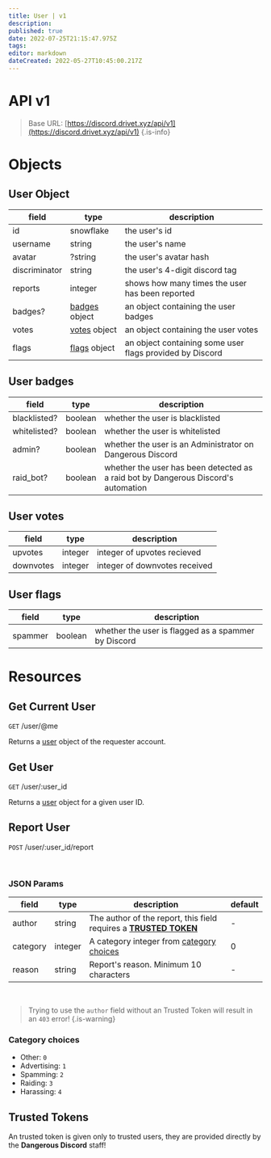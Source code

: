 ```yaml
---
title: User | v1
description: 
published: true
date: 2022-07-25T21:15:47.975Z
tags: 
editor: markdown
dateCreated: 2022-05-27T10:45:00.217Z
---
```


# API v1

> Base URL:
[https://discord.drivet.xyz/api/v1](https://discord.drivet.xyz/api/v1)
{.is-info}

# Objects

## User Object
| field         | type                          | description                                                     |
|---------------|-------------------------------|-----------------------------------------------------------------|
| id            | snowflake                     | the user's id                                                   |
| username      | string                        | the user's name                                                 |
| avatar        | ?string                       | the user's avatar hash                                          |
| discriminator | string                        | the user's 4-digit discord tag                                  |
| reports       | integer                       | shows how many times the user has been reported                 |
| badges?       | [badges](#user-badges) object | an object containing the user badges                            |
| votes         | [votes](#user-votes) object   | an object containing the user votes                             |
| flags         | [flags](#user-flags) object   | an object containing some user flags provided by Discord                             |

## User badges
| field        | type    | description                                               |
|--------------|---------|-----------------------------------------------------------|
| blacklisted? | boolean | whether the user is blacklisted                           |
| whitelisted? | boolean | whether the user is whitelisted                           |
| admin?       | boolean | whether the user is an Administrator on Dangerous Discord |
| raid_bot?    | boolean | whether the user has been detected as a raid bot by Dangerous Discord's automation |

## User votes
| field     | type    | description                   |
|-----------|---------|-------------------------------|
| upvotes   | integer | integer of upvotes recieved   |
| downvotes | integer | integer of downvotes received |

## User flags
| field     | type    | description                                         |
|-----------|---------|-----------------------------------------------------|
| spammer   | boolean | whether the user is flagged as a spammer by Discord |

# Resources

## Get Current User
`GET` /user/@me

Returns a [user](#user-object) object of the requester account.

## Get User
`GET` /user/:user_id

Returns a [user](#user-object) object for a given user ID.

## Report User
`POST` /user/:user_id/report

<br>

### JSON Params
| field    | type    | description                                                                         | default |
|----------|---------|-------------------------------------------------------------------------------------|---------|
| author   | string  | The author of the report, this field requires a [**TRUSTED TOKEN**](#trusted-tokens)| -       |
| category | integer | A category integer from [category choices](#category-choices)                       | 0       |
| reason   | string  | Report's reason. Minimum 10 characters                                              | -       |

<br>

> Trying to use the `author` field without an Trusted Token will result in an `403` error!
{.is-warning}

### Category choices
- Other: `0`
- Advertising: `1`
- Spamming: `2`
- Raiding: `3`
- Harassing: `4`

## Trusted Tokens
An trusted token is given only to trusted users, they are provided directly by the **Dangerous Discord** staff!
